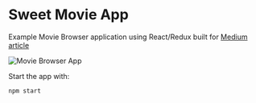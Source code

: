 # Sweet Movie App
Example Movie Browser application using React/Redux built for [Medium article](https://medium.com/@levifuller/how-to-build-a-scalable-movie-browser-app-using-react-and-redux-in-visual-studio-code-dea8bfb3eabe)

![Movie Browser App](https://image.prntscr.com/image/BXSNDUqnT6aFwuOfQvNwQw.png)

Start the app with:

```
npm start
```

